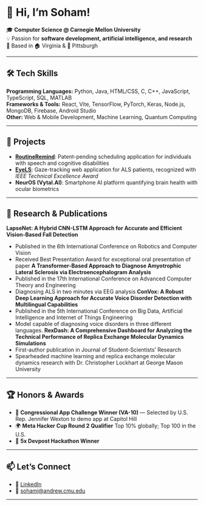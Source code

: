 # 👋  Hi, I’m Soham!  

🎓 **Computer Science @ Carnegie Mellon University** <br>
💡 Passion for **software development, artificial intelligence, and research**  
📍 Based in 🏠 Virginia & 🏫 Pittsburgh 

---

## 🛠️ Tech Skills  
**Programming Languages:** Python, Java, HTML/CSS, C, C++, JavaScript, TypeScript, SQL, MATLAB   
**Frameworks & Tools:** React, Vite, TensorFlow, PyTorch, Keras, Node.js, MongoDB, Firebase, Android Studio  
**Other:** Web & Mobile Development, Machine Learning, Quantum Computing  

---

## 🚀 Projects  
- [**RoutineRemind**](https://github.com/sjain2025/RoutineRemind): Patent-pending scheduling application for individuals with speech and cognitive disabilities
- [**EyeLS**](https://github.com/sjain2025/EyeLS): Gaze-tracking web application for ALS patients, recognized with *IEEE Technical Excellence Award*  
- **NeurOS (Vytal.AI)**: Smartphone AI platform quantifying brain health with ocular biometrics

---

## 🔬 Research & Publications    
**LapseNet: A Hybrid CNN-LSTM Approach for Accurate and Efficient Vision-Based Fall Detection**
  - Published in the 6th International Conference on Robotics and Computer Vision
  - Received Best Presentation Award for exceptional oral presentation of paper
**A Transformer-Based Approach to Diagnose Amyotrophic Lateral Sclerosis via Electroencephalogram Analysis**
  - Published in the 17th International Conference on Advanced Computer Theory and Engineering
  - Diagnosing ALS in two minutes via EEG analysis
**ConVox: A Robust Deep Learning Approach for Accurate Voice Disorder Detection with Multilingual Capabilities**  
  - Published in the 5th International Conference on Big Data, Artificial Intelligence and Internet of Things Engineering
  - Model capable of diagnosing voice disorders in three different languages.
**RexDash: A Comprehensive Dashboard for Analyzing the Technical Performance of Replica Exchange Molecular
Dynamics Simulations**  
  - First-author publication in Journal of Student-Scientists’ Research
  - Spearheaded machine learning and replica exchange molecular dynamics research with Dr. Christopher
Lockhart at George Mason University 
---

## 🏆 Honors & Awards  
- 🥇 **Congressional App Challenge Winner (VA-10)** — Selected by U.S. Rep. Jennifer Wexton to demo app at Capitol Hill  
- 🌍 **Meta Hacker Cup Round 2 Qualifier** Top 10% globally; Top 100 in the U.S.
- 🏅 **5x Devpost Hackathon Winner**

---

## 📫 Let’s Connect  
- 🔗 [LinkedIn](https://www.linkedin.com/in/sohamjain25)  
- 📧 sohamj@andrew.cmu.edu
---
